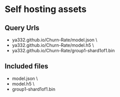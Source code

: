 # Self hosting assets
## Query Urls
- ya332.github.io/Churn-Rate/model.json \
- ya332.github.io/Churn-Rate/model.h5 \
- ya332.github.io/Churn-Rate/group1-shard1of1.bin
## Included files
- model.json \
- model.h5 \
- group1-shard1of1.bin

